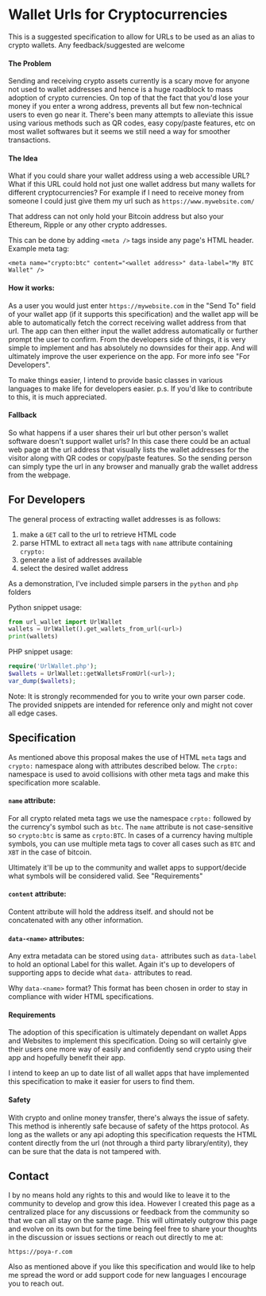 # Wallet Urls for Cryptocurrencies
This is a suggested specification to allow for URLs to be used as an alias to crypto wallets. Any feedback/suggested are welcome 

#### The Problem
Sending and receiving crypto assets currently is a scary move for anyone not used to wallet addresses and hence is a huge roadblock to mass adoption of crypto currencies.
On top of that the fact that you'd lose your money if you enter a wrong address, prevents all but few non-technical users to even go near it.
There's been many attempts to alleviate this issue using various methods such as QR codes, easy copy/paste features, etc on most wallet softwares but it seems we still need a way for smoother transactions.

#### The Idea
What if you could share your wallet address using a web accessible URL? What if this URL could hold not just one wallet address but many wallets for different cryptocurrencies?
For example if I need to receive money from someone I could just give them my url such as `https://www.mywebsite.com/`

That address can not only hold your Bitcoin address but also your Ethereum, Ripple or any other crypto addresses.

This can be done by adding `<meta />` tags inside any page's HTML header.
Example meta tag:

`<meta name="crypto:btc" content="<wallet address>" data-label="My BTC Wallet" />`

#### How it works:
As a user you would just enter `https://mywebsite.com` in the "Send To" field of your wallet app (if it supports this specification) and the wallet app will be able to automatically fetch the correct receiving wallet address from that url.
The app can then either input the wallet address automatically or further prompt the user to confirm.
From the developers side of things, it is very simple to implement and has absolutely no downsides for their app. And will ultimately improve the user experience on the app.
For more info see "For Developers".

To make things easier, I intend to provide basic classes in various languages to make life for developers easier.
p.s. If you'd like to contribute to this, it is much appreciated.

#### Fallback
So what happens if a user shares their url but other person's wallet software doesn't support wallet urls? 
In this case there could be an actual web page at the url address that visually lists the wallet addresses for the visitor along with QR codes or copy/paste features. 
So the sending person can simply type the url in any browser and manually grab the wallet address from the webpage.


## For Developers
The general process of extracting wallet addresses is as follows:

1. make a `GET` call to the url to retrieve HTML code
2. parse HTML to extract all `meta` tags with `name` attribute containing `crypto:`
3. generate a list of addresses available
4. select the desired wallet address 

As a demonstration, I've included simple parsers in the `python` and `php` folders

Python snippet usage:
```python
from url_wallet import UrlWallet
wallets = UrlWallet().get_wallets_from_url(<url>)
print(wallets)
```

PHP snippet usage:
```PHP
require('UrlWallet.php');
$wallets = UrlWallet::getWalletsFromUrl(<url>);
var_dump($wallets);
```

Note:
It is strongly recommended for you to write your own parser code. 
The provided snippets are intended for reference only and might not cover all edge cases.


## Specification
As mentioned above this proposal makes the use of HTML `meta` tags and `crypto:` namespace along with attributes described below.
The `crpto:` namespace is used to avoid collisions with other meta tags and make this specification more scalable. 

#### `name` attribute: 
For all crypto related meta tags we use the namespace `crpto:` followed by the currency's symbol such as `btc`. 
The `name` attribute is not case-sensitive so `crypto:btc` is same as `crpto:BTC`.
In cases of a currency having multiple symbols, you can use multiple meta tags to cover all cases such as `BTC` and `XBT` in the case of bitcoin.

Ultimately it'll be up to the community and wallet apps to support/decide what symbols will be considered valid. See "Requirements"

#### `content` attribute:
Content attribute will hold the address itself. and should not be concatenated with any other information.

#### `data-<name>` attributes:
Any extra metadata can be stored using `data-` attributes such as `data-label` to hold an optional Label for this wallet.
Again it's up to developers of supporting apps to decide what `data-` attributes to read.

Why `data-<name>` format? This format has been chosen in order to stay in compliance with wider HTML specifications.

#### Requirements
The adoption of this specification is ultimately dependant on wallet Apps and Websites to implement this specification. 
Doing so will certainly give their users one more way of easily and confidently send crypto using their app and hopefully benefit their app.

I intend to keep an up to date list of all wallet apps that have implemented this specification to make it easier for users to find them.

#### Safety
With crypto and online money transfer, there's always the issue of safety. This method is inherently safe because of safety of the https protocol.
As long as the wallets or any api adopting this specification requests the HTML content directly from the url (not through a third party library/entity), they can be sure that the data is not tampered with.


## Contact
I by no means hold any rights to this and would like to leave it to the community to develop and grow this idea.
However I created this page as a centralized place for any discussions or feedback from the community so that we can all stay on the same page.
This will ultimately outgrow this page and evolve on its own but for the time being feel free to share your thoughts in the discussion or issues sections or reach out directly to me at:
 
 `https://poya-r.com`
 
 Also as mentioned above if you like this specification and would like to help me spread the word or add support code for new languages I encourage you to reach out.


